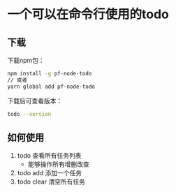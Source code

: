 # 一个可以在命令行使用的todo
## 下载
下载npm包：
```bash
npm install -g pf-node-todo
// 或者
yarn global add pf-node-todo
```
下载后可查看版本：
```bash
todo --version 
```
## 如何使用
1. todo   查看所有任务列表
    - 能够操作所有增删改查
2. todo add <taskName> 添加一个任务
3. todo clear 清空所有任务